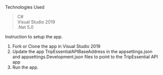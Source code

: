 Technologies Used </br>
>C# </br>
>Visual Studio 2019 </br>
>.Net 5.0 </br>

Instruction to setup the app. </br>
1. Fork or Clone the app in Visual Studio 2019</br>
2. Update the app TripEssentialAPIBaseAddress in the appsettings.json and appsettings.Development.json files to point to the TripEssential API app</br>
3. Run the app.</br></br>
